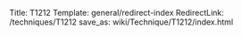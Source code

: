 Title: T1212
Template: general/redirect-index
RedirectLink: /techniques/T1212
save_as: wiki/Technique/T1212/index.html